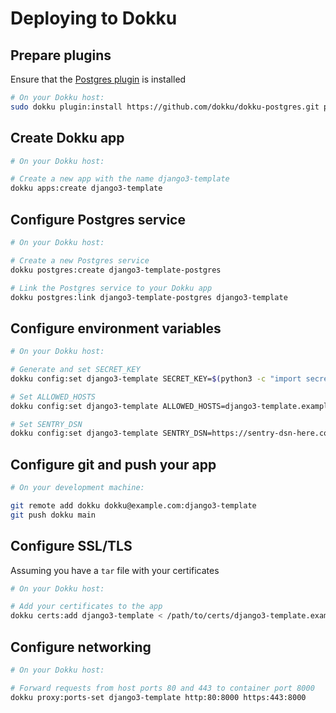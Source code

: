 # Deploying to Dokku

## Prepare plugins

Ensure that the [Postgres plugin](https://github.com/dokku/dokku-postgres) is installed

```bash
# On your Dokku host:
sudo dokku plugin:install https://github.com/dokku/dokku-postgres.git postgres
```

## Create Dokku app

```bash
# On your Dokku host:

# Create a new app with the name django3-template
dokku apps:create django3-template
```

## Configure Postgres service

```bash
# On your Dokku host:

# Create a new Postgres service
dokku postgres:create django3-template-postgres

# Link the Postgres service to your Dokku app
dokku postgres:link django3-template-postgres django3-template
```

## Configure environment variables

```bash
# On your Dokku host:

# Generate and set SECRET_KEY
dokku config:set django3-template SECRET_KEY=$(python3 -c "import secrets; print(''.join(secrets.choice([chr(i) for i in range(0x21, 0x7F)]) for i in range(60)));")

# Set ALLOWED_HOSTS
dokku config:set django3-template ALLOWED_HOSTS=django3-template.example.com

# Set SENTRY_DSN
dokku config:set django3-template SENTRY_DSN=https://sentry-dsn-here.com/
```

## Configure git and push your app

```bash
# On your development machine:

git remote add dokku dokku@example.com:django3-template
git push dokku main
```

## Configure SSL/TLS

Assuming you have a `tar` file with your certificates

```bash
# On your Dokku host:

# Add your certificates to the app
dokku certs:add django3-template < /path/to/certs/django3-template.example.com.tar
```

## Configure networking

```bash
# On your Dokku host:

# Forward requests from host ports 80 and 443 to container port 8000
dokku proxy:ports-set django3-template http:80:8000 https:443:8000
```
